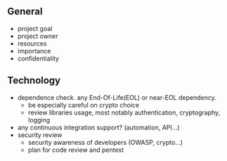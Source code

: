 
## General

* project goal
* project owner
* resources
* importance
* confidentiality

## Technology

* dependence check. any End-Of-Life(EOL) or near-EOL dependency.
    * be especially careful on crypto choice
    * review libraries usage, most notably authentication, cryptography, logging
* any continuous integration support? (automation, API...)
* security review
    * security awareness of developers (OWASP, crypto...)
    * plan for code review and pentest
